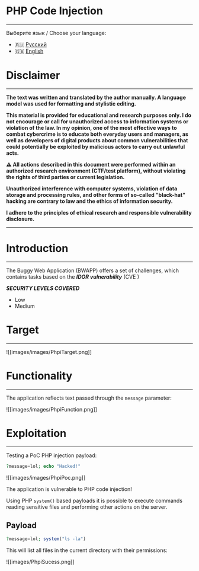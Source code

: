 # PHP Code Injection
---

Выберите язык / Choose your language:

- 🇷🇺 [Русский](WRITEUP.md)
- 🇬🇧 [English](WRITEUP.en.md)

# Disclaimer
---

**The text was written and translated by the author manually. A language model was used for formatting and stylistic editing.**

**This material is provided for educational and research purposes only. 
I do not encourage or call for unauthorized access to information systems or violation of the law. 
In my opinion, one of the most effective ways to combat cybercrime is to educate both everyday users and managers, as well as developers of digital products about common vulnerabilities that could potentially be exploited by malicious actors to carry out unlawful acts.**

**⚠️ All actions described in this document were performed within an authorized research environment (CTF/test platform), without violating the rights of third parties or current legislation.**

**Unauthorized interference with computer systems, violation of data storage and processing rules, and other forms of so-called "black-hat" hacking are contrary to law and the ethics of information security.**

**I adhere to the principles of ethical research and responsible vulnerability disclosure.**

---

# Introduction
---

The Buggy Web Application (BWAPP) offers a set of challenges, which contains tasks based on the ***IDOR vulnerability*** (CVE )

***SECURITY LEVELS COVERED***
- Low
- Medium
# Target
---

![[images/images/PhpiTarget.png]]


# Functionality
---

The application reflects text passed through the `message` parameter:

![[images/images/PhpiFunction.png]]


# Exploitation
---

Testing a PoC PHP injection payload:

``` PHP
?message=lol; echo "Hacked!"
```

![[images/images/PhpiPoc.png]]

The application is vulnerable to PHP code injection!

Using PHP `system()` based payloads it is possible to execute commands reading sensitive files and performing other actions on the server.

## Payload

``` PHP
?message=lol; system("ls -la")
```

This will list all files in the current directory with their permissions:

![[images/PhpiSucess.png]]